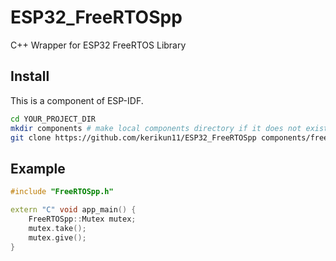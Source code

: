 # ESP32_FreeRTOSpp
C++ Wrapper for ESP32 FreeRTOS Library

## Install

This is a component of ESP-IDF.

```sh
cd YOUR_PROJECT_DIR
mkdir components # make local components directory if it does not exist
git clone https://github.com/kerikun11/ESP32_FreeRTOSpp components/freertospp
```

## Example

```cpp
#include "FreeRTOSpp.h"

extern "C" void app_main() {
	FreeRTOSpp::Mutex mutex;
	mutex.take();
	mutex.give();
}
```
